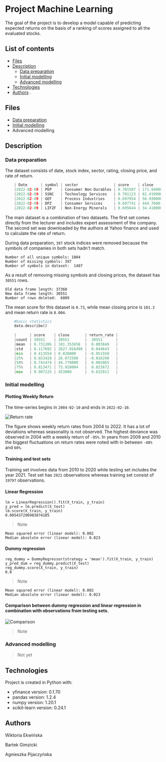 # Project Machine Learning

The goal of the project is to develop a model capable of predicting expected returns on the basis of a ranking of scores assigned to all the evaluated stocks.

## List of contents
 - [Files](https://github.com/Agablue-red/Machine-Learning#files)
 - [Description](https://github.com/Agablue-red/Machine-Learning#description)
	 - [Data preparation](https://github.com/Agablue-red/Machine-Learning#data-preparation)
	 - [Initial modelling](https://github.com/Agablue-red/Machine-Learning#initial-modelling)
	 - [Advanced modelling]()
 - [Technologies](https://github.com/Agablue-red/Machine-Learning#technologies)
 - [Authors](https://github.com/Agablue-red/Machine-Learning#authors)
.
## Files

 - [Data preparation](https://github.com/Agablue-red/Machine-Learning/blob/master/code/data_preparation.ipynb)
 - [Initial modelling](https://github.com/Agablue-red/Machine-Learning/blob/master/code/regression.ipynb)
 - Advanced modelling

## Description

### Data preparation

The dataset consists of date, stock index, sector, rating, closing price, and rate of return.

```python
    | Date      | symbol | sector                | score    | close      | return_rate |
    |2022-02-09 | PEP    | Consumer Non-Durables | 0.701507 | 171.940002 | -0.003189   |
    |2022-02-09 | SSNC   | Technology Services   | 0.701123 | 82.419998  |  0.025890   |
    |2022-02-09 | GEF    | Process Industries    | 0.697954 | 56.930000  | -0.001753   |
    |2022-02-09 | DPZ    | Consumer Services     | 0.697741 | 444.760010 |  0.015272   |
    |2022-02-09 | LIFZF  | Non-Energy Minerals   | 0.695644 | 34.410000  |  0.069630   |
```
The main dataset is a combination of two datasets. The first set comes directly from the lecturer and includes expert assessment of the company. The second set was downloaded by the authors at Yahoo finance and used to calculate the rate of return.

During data preparation, `397` stock indices were removed because the symbols of companies in both sets hadn't match.

    Number of all unique symbols: 1804 
    Number of missing symbols: 397 
    Number of symbols in dataset:  1407

As a result of removing missing symbols and closing prices, the dataset has `30551` rows.

    Old data frame length: 37360 
    New data frame length: 30551 
    Number of rows deleted:  6809

The mean score for this dataset is `0.73`, while mean closing price is `101.3` and mean return rate is `0.004`.

```python
    #basic statistics
    data.describe()
    
    |      | score    | close       | return_rate |
    |count | 30551    | 30551       |  30551      |
    |mean  | 0.731206 | 101.353658  |  0.003849   |
    |std   | 0.117692 | 2627.016498 |  0.044643   |
    |min   | 0.413554 | 0.020000    | -0.951550   |
    |25%   | 0.653428 | 26.072500   | -0.016298   |
    |50%   | 0.741474 | 44.770000   |  0.002865   |
    |75%   | 0.813471 | 73.910004   |  0.023672   |
    |max   | 0.987225 | 453000      |  0.632911   |
```
   
### Initial modelling

#### Plotting Weekly Return
The time-series begins in `2004-02-10` and ends in `2022-02-10`.

![Return rate](https://raw.githubusercontent.com/Agablue-red/Machine-Learning/master/image/return_rate.png)

The figure shows weekly return rates from 2004 to 2022. It has a lot of deviations whereas seasonality is not observed. The highest deviance was observed in 2004 with a weekly return of `-95%`. In years from 2009 and 2010 the biggest fluctuations on return rates were noted with in between `-40%` and `60%`.

#### Training and test sets

Training set involves data from 2010 to 2020 while testing set includes the year 2021.
Test set has `2021` observations whereas training set consist of `19797` observations.

#### Linear Regression

    lm = LinearRegression().fit(X_train, y_train)
    y_pred = lm.predict(X_test)
    lm.score(X_train, y_train)
    0.005437296983874185

> Note

    Mean squared error (linear model): 0.002
    Median absolute error (linear model): 0.023

#### Dummy regression

    reg_dummy = DummyRegressor(strategy = 'mean').fit(X_train, y_train) 
    y_pred_dum = reg_dummy.predict(X_test)
    reg_dummy.score(X_train, y_train)
    0.0

> Note

    Mean squared error (linear model): 0.002
    Median absolute error (linear model): 0.023

#### Comparison between dummy regression and linear regression in combination with observations from testing sets.
![Comparison](https://raw.githubusercontent.com/Agablue-red/Machine-Learning/master/image/comparision_dummy-linear.png)

> Note

### Advanced modelling
> Not yet

## Technologies
Project is created in Python with:
* yfinance version: 0.1.70
* pandas version: 1.2.4
* numpy version: 1.20.1
* scikit-learn version: 0.24.1

##  Authors

Wiktoria Ekwińska

Bartek Gimzicki

Agnieszka Pijaczyńska